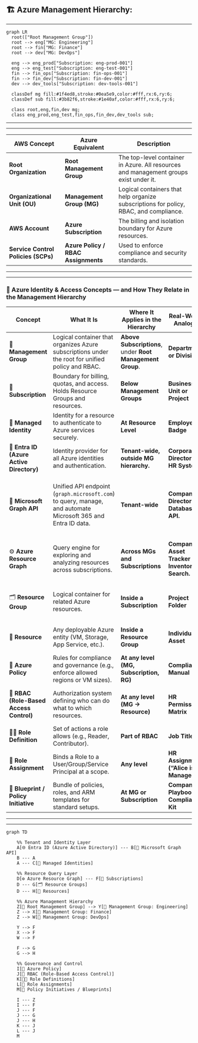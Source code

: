 ## 🏗️ Azure Management Hierarchy:

---
```mermaid
graph LR
  root(["Root Management Group"])
  root --> eng["MG: Engineering"]
  root --> fin["MG: Finance"]
  root --> dev["MG: DevOps"]

  eng --> eng_prod["Subscription: eng-prod-001"]
  eng --> eng_test["Subscription: eng-test-001"]
  fin --> fin_ops["Subscription: fin-ops-001"]
  fin --> fin_dev["Subscription: fin-dev-001"]
  dev --> dev_tools["Subscription: dev-tools-001"]

  classDef mg fill:#1f4ed8,stroke:#0ea5e9,color:#fff,rx:6,ry:6;
  classDef sub fill:#3b82f6,stroke:#1e40af,color:#fff,rx:6,ry:6;

  class root,eng,fin,dev mg;
  class eng_prod,eng_test,fin_ops,fin_dev,dev_tools sub;

```
---
---

| AWS Concept                         | Azure Equivalent                    | Description                                                                           |
| ----------------------------------- | ----------------------------------- | ------------------------------------------------------------------------------------- |
| **Root Organization**               | **Root Management Group**           | The top-level container in Azure. All resources and management groups exist under it. |
| **Organizational Unit (OU)**        | **Management Group (MG)**           | Logical containers that help organize subscriptions for policy, RBAC, and compliance. |
| **AWS Account**                     | **Azure Subscription**              | The billing and isolation boundary for Azure resources.                               |
| **Service Control Policies (SCPs)** | **Azure Policy / RBAC Assignments** | Used to enforce compliance and security standards.                                    |

---
---
### 🧩 Azure Identity & Access Concepts — and How They Relate in the Management Hierarchy

| **Concept**                              | **What It Is**                                                                                               | **Where It Applies in the Hierarchy**                     | **Real-World Analogy**                        | **Relation to Others**                                                              |
| ---------------------------------------- | ------------------------------------------------------------------------------------------------------------ | --------------------------------------------------------- | --------------------------------------------- | ----------------------------------------------------------------------------------- |
| 🏢 **Management Group**                  | Logical container that organizes Azure subscriptions under the root for unified policy and RBAC.             | **Above Subscriptions**, under **Root Management Group**. | **Department or Division**                    | Policies and RBAC inherit downward.                                                 |
| 💠 **Subscription**                      | Boundary for billing, quotas, and access. Holds Resource Groups and resources.                               | **Below Management Groups**                               | **Business Unit or Project**                  | Receives inherited governance from MG.                                              |
| 🤝 **Managed Identity**                  | Identity for a resource to authenticate to Azure services securely.                                          | **At Resource Level**                                     | **Employee Badge**                            | Removes the need for stored credentials.                                            |
| 🧩 **Entra ID (Azure Active Directory)** | Identity provider for all Azure identities and authentication.                                               | **Tenant-wide, outside MG hierarchy.**                    | **Corporate Directory / HR System.**          | Central to RBAC, policies, and authentication.                                      |
| 🧭 **Microsoft Graph API**               | Unified API endpoint (`graph.microsoft.com`) to query, manage, and automate Microsoft 365 and Entra ID data. | **Tenant-wide**                                           | **Company Directory Database API.**           | Replaces Azure AD Graph API; used for managing users, groups, roles, policies, etc. |
| ⚙️ **Azure Resource Graph**              | Query engine for exploring and analyzing resources across subscriptions.                                     | **Across MGs and Subscriptions**                          | **Company Asset Tracker / Inventory Search.** | Provides resource-level visibility via `az graph query` or ARM REST API.            |
| 🗂️ **Resource Group**                   | Logical container for related Azure resources.                                                               | **Inside a Subscription**                                 | **Project Folder**                            | Groups resources for lifecycle and access management.                               |
| 🧱 **Resource**                          | Any deployable Azure entity (VM, Storage, App Service, etc.).                                                | **Inside a Resource Group**                               | **Individual Asset**                          | Enforces inherited policies and RBAC.                                               |
| 🔐 **Azure Policy**                      | Rules for compliance and governance (e.g., enforce allowed regions or VM sizes).                             | **At any level (MG, Subscription, RG)**                   | **Compliance Manual**                         | Works with RBAC — defines *what can exist*.                                         |
| 👥 **RBAC (Role-Based Access Control)**  | Authorization system defining who can do what to which resources.                                            | **At any level (MG → Resource)**                          | **HR Permission Matrix**                      | Uses roles and assignments tied to Entra ID identities.                             |
| 🧑‍💼 **Role Definition**                | Set of actions a role allows (e.g., Reader, Contributor).                                                    | **Part of RBAC**                                          | **Job Title**                                 | Defines allowed actions.                                                            |
| 🪪 **Role Assignment**                   | Binds a Role to a User/Group/Service Principal at a scope.                                                   | **Any level**                                             | **HR Assignment (“Alice is Manager”)**        | Enforces access rights.                                                             |
| 📜 **Blueprint / Policy Initiative**     | Bundle of policies, roles, and ARM templates for standard setups.                                            | **At MG or Subscription**                                 | **Company Playbook / Compliance Kit**         | Ensures consistent deployment.                                                      |


---
---

```mermaid
graph TD

    %% Tenant and Identity Layer
    A[🌐 Entra ID (Azure Active Directory)] --- B[🧭 Microsoft Graph API]
    B --- A
    A --- C[🤝 Managed Identities]
    
    %% Resource Query Layer
    D[⚙️ Azure Resource Graph] --- F[💠 Subscriptions]
    D --- G[🗂️ Resource Groups]
    D --- H[🧱 Resources]

    %% Azure Management Hierarchy
    Z[🏢 Root Management Group] --> Y[📁 Management Group: Engineering]
    Z --> X[📁 Management Group: Finance]
    Z --> W[📁 Management Group: DevOps]

    Y --> F
    X --> F
    W --> F

    F --> G
    G --> H

    %% Governance and Control
    I[🔐 Azure Policy]
    J[👥 RBAC (Role-Based Access Control)]
    K[🧑‍💼 Role Definitions]
    L[🪪 Role Assignments]
    M[📜 Policy Initiatives / Blueprints]

    I --- Z
    I --- F
    J --- F
    J --- G
    J --- H
    K --- J
    L --- J
    M

```
